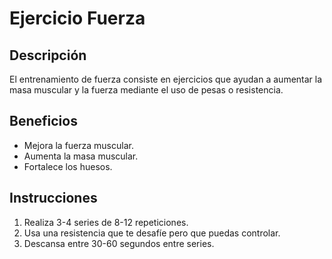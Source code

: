 # Ejercicio Fuerza

## Descripción
El entrenamiento de fuerza consiste en ejercicios que ayudan a aumentar la masa muscular y la fuerza mediante el uso de pesas o resistencia.

## Beneficios
- Mejora la fuerza muscular.
- Aumenta la masa muscular.
- Fortalece los huesos.

## Instrucciones
1. Realiza 3-4 series de 8-12 repeticiones.
2. Usa una resistencia que te desafíe pero que puedas controlar.
3. Descansa entre 30-60 segundos entre series.
